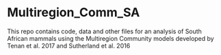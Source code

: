 # Multiregion_Comm_SA

This repo contains code, data and other files for an analysis of South African mammals using the Multiregion Community models developed by Tenan et al. 2017 and Sutherland et al. 2016
